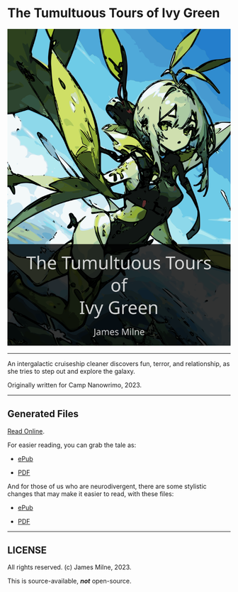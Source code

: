 # The Tumultuous Tours of Ivy Green

![The Tumultuous Tours of Ivy Green](cover.svg)

---

An intergalactic cruiseship cleaner discovers fun, terror, and relationship, as she tries to step out and explore the galaxy.

Originally written for Camp Nanowrimo, 2023.

---

## Generated Files

[Read Online](https://jamesmilne.substack.com/p/the-tumultuous-tours-of-ivy-green).

For easier reading, you can grab the tale as:

* [ePub](book.epub)

* [PDF](book.pdf)

And for those of us who are neurodivergent, there are some stylistic changes that may make it easier to read, with these files:

* [ePub](nd.epub)

* [PDF](nd.pdf)

---

## LICENSE

All rights reserved. (c) James Milne, 2023.

This is source-available, ***not*** open-source.

